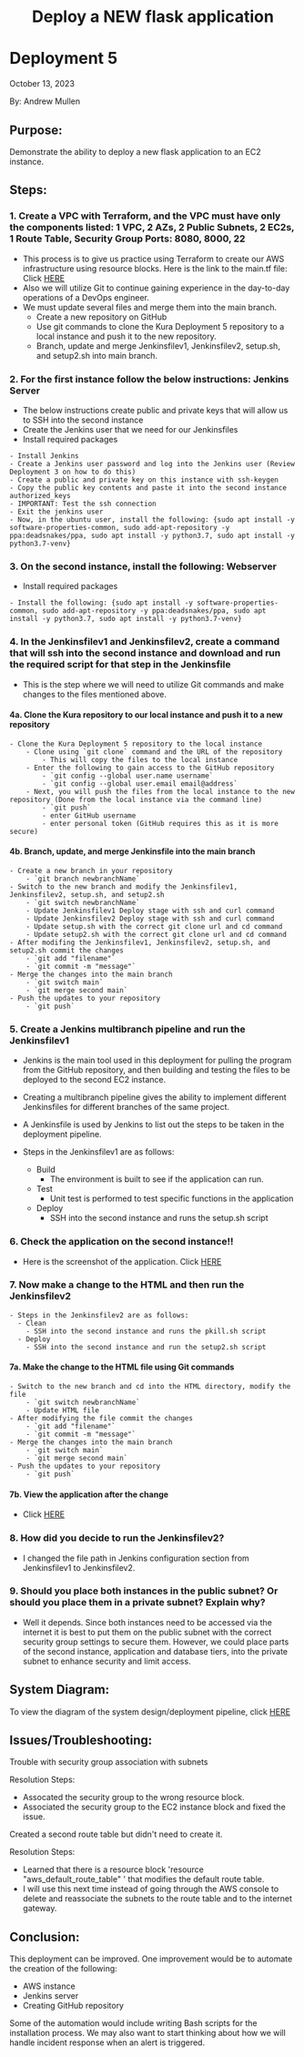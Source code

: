 <h1 align="center">Deploy a NEW flask application<h1> 


# Deployment 5
October 13, 2023

By: Andrew Mullen

## Purpose:

Demonstrate the ability to deploy a new flask application to an EC2 instance.

## Steps:

### 1. Create a VPC with Terraform, and the VPC must have only the components listed: 1 VPC, 2 AZs, 2 Public Subnets, 2 EC2s, 1 Route Table, Security Group Ports: 8080, 8000, 22
   - This process is to give us practice using Terraform to create our AWS infrastructure using resource blocks.  Here is the link to the main.tf file: Click [HERE](https://github.com/andmulLABS01/Deployment_5AM/blob/main/Deployment_5.drawio.png)
   - Also we will utilize Git to continue gaining experience in the day-to-day operations of a DevOps engineer.
   - We must update several files and merge them into the main branch.
	  - Create a new repository on GitHub
	  - Use git commands to clone the Kura Deployment 5 repository to a local instance and push it to the new repository.
	  - Branch, update and merge Jenkinsfilev1, Jenkinsfilev2, setup.sh, and setup2.sh into main branch.

### 2. For the first instance follow the below instructions: Jenkins Server
   - The below instructions create public and private keys that will allow us to SSH into the second instance
   - Create the Jenkins user that we need for our Jenkinsfiles
   - Install required packages

```
- Install Jenkins
- Create a Jenkins user password and log into the Jenkins user (Review Deployment 3 on how to do this)
- Create a public and private key on this instance with ssh-keygen
- Copy the public key contents and paste it into the second instance authorized_keys
- IMPORTANT: Test the ssh connection
- Exit the jenkins user
- Now, in the ubuntu user, install the following: {sudo apt install -y software-properties-common, sudo add-apt-repository -y ppa:deadsnakes/ppa, sudo apt install -y python3.7, sudo apt install -y python3.7-venv}
```

###	3. On the second instance, install the following: Webserver
   - Install required packages

```
- Install the following: {sudo apt install -y software-properties-common, sudo add-apt-repository -y ppa:deadsnakes/ppa, sudo apt install -y python3.7, sudo apt install -y python3.7-venv}
```

### 4. In the Jenkinsfilev1 and Jenkinsfilev2, create a command that will ssh into the second instance and download and run the required script for that step in the Jenkinsfile
- This is the step where we will need to utilize Git commands and make changes to the files mentioned above. 
		  
#### 4a. Clone the Kura repository to our local instance and push it to a new repository
	- Clone the Kura Deployment 5 repository to the local instance
		- Clone using `git clone` command and the URL of the repository
			- This will copy the files to the local instance 
		- Enter the following to gain access to the GitHub repository
			- `git config --global user.name username`
			- `git config --global user.email email@address`
		- Next, you will push the files from the local instance to the new repository (Done from the local instance via the command line)
			- `git push`
			- enter GitHub username
			- enter personal token (GitHub requires this as it is more secure)
			
#### 4b. Branch, update, and merge Jenkinsfile into the main branch
	- Create a new branch in your repository
		- `git branch newbranchName`
	- Switch to the new branch and modify the Jenkinsfilev1, Jenkinsfilev2, setup.sh, and setup2.sh
		- `git switch newbranchName`
		- Update Jenkinsfilev1 Deploy stage with ssh and curl command
		- Update Jenkinsfilev2 Deploy stage with ssh and curl command
		- Update setup.sh with the correct git clone url and cd command
		- Update setup2.sh with the correct git clone url and cd command
	- After modifing the Jenkinsfilev1, Jenkinsfilev2, setup.sh, and setup2.sh commit the changes
		- `git add "filename"`
		- `git commit -m "message"`
	- Merge the changes into the main branch
		- `git switch main`
		- `git merge second main`
	- Push the updates to your repository
		- `git push`
		
### 5. Create a Jenkins multibranch pipeline and run the Jenkinsfilev1
- Jenkins is the main tool used in this deployment for pulling the program from the GitHub repository, and then building and testing the files to be deployed to the second EC2 instance.
- Creating a multibranch pipeline gives the ability to implement different Jenkinsfiles for different branches of the same project.
- A Jenkinsfile is used by Jenkins to list out the steps to be taken in the deployment pipeline.

- Steps in the Jenkinsfilev1 are as follows:
  - Build
    - The environment is built to see if the application can run.
  - Test
    - Unit test is performed to test specific functions in the application
  - Deploy
    - SSH into the second instance and runs the setup.sh script 	


### 6. Check the application on the second instance!!
- Here is the screenshot of the application. Click [HERE](https://github.com/andmulLABS01/Deployment_5AM/blob/main/Deployment_5a.PNG)
	
### 7. Now make a change to the HTML and then run the Jenkinsfilev2	
	- Steps in the Jenkinsfilev2 are as follows:
	  - Clean
		- SSH into the second instance and runs the pkill.sh script
	  - Deploy
		- SSH into the second instance and run the setup2.sh script 
		
#### 7a. Make the change to the HTML file using Git commands
	- Switch to the new branch and cd into the HTML directory, modify the file
		- `git switch newbranchName`
		- Update HTML file
	- After modifying the file commit the changes
		- `git add "filename"`
		- `git commit -m "message"`
	- Merge the changes into the main branch
		- `git switch main`
		- `git merge second main`
	- Push the updates to your repository
		- `git push`
#### 7b. View the application after the change
- Click [HERE](https://github.com/andmulLABS01/Deployment_5AM/blob/main/Deployment_5a.PNG)

### 8. How did you decide to run the Jenkinsfilev2? 

- I changed the file path in Jenkins configuration section from Jenkinsfilev1 to Jenkinsfilev2.

### 9. Should you place both instances in the public subnet? Or should you place them in a private subnet? Explain why?

- Well it depends.  Since both instances need to be accessed via the internet it is best to put them on the public subnet with the correct security group settings to secure them. 
However, we could place parts of the second instance, application and database tiers, into the private subnet to enhance security and limit access.


## System Diagram:

To view the diagram of the system design/deployment pipeline, click [HERE](https://github.com/andmulLABS01/Deployment_3AM/blob/main/Depoyment3.drawio.png)

## Issues/Troubleshooting:

Trouble with security group association with subnets

Resolution Steps:
- Assocated the security group to the wrong resource block.
- Associated the security group to the EC2 instance block and fixed the issue.


Created a second route table but didn't need to create it.

Resolution Steps:
- Learned that there is a resource block 'resource "aws_default_route_table" ' that modifies the default route table.
- I will use this next time instead of going through the AWS console to delete and reassociate the subnets to the route table and to the internet gateway.



## Conclusion:

This deployment can be improved. One improvement would be to automate the creation of the following:
- AWS instance
- Jenkins server
- Creating GitHub repository

Some of the automation would include writing Bash scripts for the installation process. We may also want to start thinking about how we will handle incident response when an alert is triggered.
